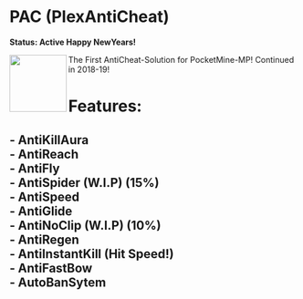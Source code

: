 # PAC (PlexAntiCheat)
__**Status: Active Happy NewYears!**__

<img src="https://github.com/PlexOfDevs/PAC/blob/master/poggit-icon.png" width="100" height="100" align="left"></img>

The First AntiCheat-Solution for PocketMine-MP! Continued in 2018-19!

# Features:<br>
## - AntiKillAura<br>- AntiReach<br>- AntiFly<br>- AntiSpider (W.I.P) (15%)<br>- AntiSpeed<br>- AntiGlide<br>- AntiNoClip (W.I.P) (10%)<br>- AntiRegen<br>- AntiInstantKill (Hit Speed!)<br>- AntiFastBow<br>- AutoBanSytem<br>

